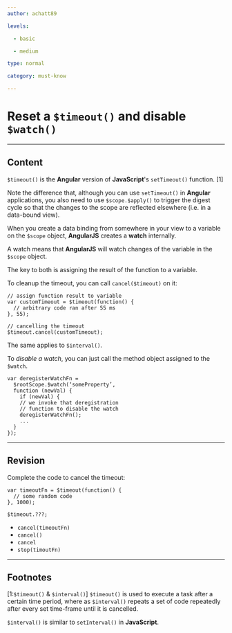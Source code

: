 ```yaml
---
author: achatt89

levels:

  - basic

  - medium

type: normal

category: must-know

---
```


# Reset a `$timeout()` and disable `$watch()`

---

## Content

`$timeout()` is the **Angular** version of **JavaScript**'s `setTimeout()` function. [1]

Note the difference that, although you can use `setTimeout()` in **Angular** applications, you also need to use `$scope.$apply()` to trigger the digest cycle so that the changes to the scope are reflected elsewhere (i.e. in a data-bound view).

When you create a data binding from somewhere in your view to a variable on the `$scope` object, **AngularJS** creates a **watch** internally.

A watch means that **AngularJS** will watch changes of the variable in the `$scope` object.

The key to both is assigning the result of the function to a variable.

To cleanup the timeout, you can call `cancel($timeout)` on it:

```
// assign function result to variable
var customTimeout = $timeout(function() {
  // arbitrary code ran after 55 ms
}, 55);

// cancelling the timeout
$timeout.cancel(customTimeout);
```

The same applies to `$interval()`.

To _disable a watch_, you can just call the method object assigned to the `$watch`.

```
var deregisterWatchFn =
  $rootScope.$watch(‘someProperty’,
  function (newVal) {
    if (newVal) {
    // we invoke that deregistration
    // function to disable the watch
    deregisterWatchFn();
    ...
  }
});
```

---

## Revision

Complete the code to cancel the timeout:

```
var timeoutFn = $timeout(function() {
  // some random code
}, 1000);

$timeout.???;
```

- `cancel(timeoutFn)`
- `cancel()`
- `cancel`
- `stop(timoutFn)`

---

## Footnotes

[1:`$timeout()` & `$interval()`]
`$timeout()` is used to execute a task after a certain time period, where as `$interval()` repeats a set of code
repeatedly after every set time-frame until it is cancelled.

`$interval()` is similar to `setInterval()` in **JavaScript**.
